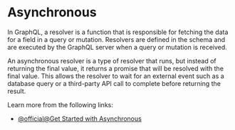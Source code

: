 # Asynchronous

In GraphQL, a resolver is a function that is responsible for fetching the data for a field in a query or mutation. Resolvers are defined in the schema and are executed by the GraphQL server when a query or mutation is received.

An asynchronous resolver is a type of resolver that runs, but instead of returning the final value, it returns a promise that will be resolved with the final value. This allows the resolver to wait for an external event such as a database query or a third-party API call to complete before returning the result.

Learn more from the following links:

- [@official@Get Started with Asynchronous](https://graphql.org/learn/execution/#asynchronous-resolvers)
